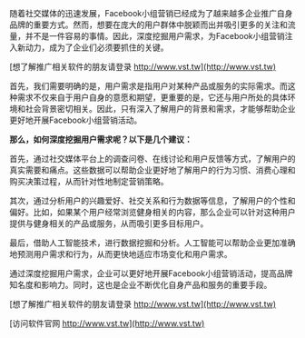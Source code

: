 随着社交媒体的迅速发展，Facebook小组营销已经成为了越来越多企业推广自身品牌的重要方式。然而，想要在庞大的用户群体中脱颖而出并吸引更多的关注和流量，并不是一件容易的事情。因此，深度挖掘用户需求，为Facebook小组营销注入新动力，成为了企业们必须要抓住的关键。

[想了解推广相关软件的朋友请登录 http://www.vst.tw](http://www.vst.tw)

首先，我们需要明确的是，用户需求是指用户对某种产品或服务的实际需求。而这种需求不仅来自于用户自身的意愿和期望，更重要的是，它还与用户所处的具体环境和社会背景密切相关。因此，只有深入了解用户的背景和需求，才能够帮助企业更好地开展Facebook小组营销活动。

**那么，如何深度挖掘用户需求呢？以下是几个建议：**

首先，通过社交媒体平台上的调查问卷、在线讨论和用户反馈等方式，了解用户的真实需要和痛点。这些数据可以帮助企业更好地了解用户的行为习惯、消费心理和购买决策过程，从而针对性地制定营销策略。

其次，通过分析用户的兴趣爱好、社交关系和行为数据等信息，了解用户的个性和偏好。比如，如果某个用户经常浏览健身相关的内容，那么企业可以针对这种用户提供与健身相关的产品或服务，从而吸引更多目标用户。

最后，借助人工智能技术，进行数据挖掘和分析。人工智能可以帮助企业更加准确地预测用户需求和行为，从而更快地适应市场变化和用户需求。

通过深度挖掘用户需求，企业可以更好地开展Facebook小组营销活动，提高品牌知名度和影响力。同时，这也是企业不断优化自身产品和服务的重要手段。

[想了解推广相关软件的朋友请登录 http://www.vst.tw](http://www.vst.tw)


[访问软件官网 http://www.vst.tw](http://www.vst.tw)
